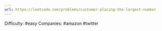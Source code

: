 ```yaml
---
url: https://leetcode.com/problems/customer-placing-the-largest-number-of-orders
---
```


Difficulty: #easy
Companies: #amazon #twitter